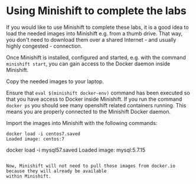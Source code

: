 # Using Minishift to complete the labs

If you would like to use Minishift to complete these labs, it is a good idea to load the needed
images into Minishift e.g. from a thumb drive.  That way, you don't need to download them over
a shared Internet - and usually highly congested - connection. 

Once Minishift is installed, configured and started, e.g. with the command `minishift start`, you can gain access
to the Docker daemon inside Minishift.  

Copy the needed images to your laptop.

Ensure that `eval $(minishift docker-env)` command has been executed so that you have access to Docker
inside Minishift.  If you run the command `docker ps` you should see many openshift
related containers running.  This means you are properly connected to the Minishift Docker daemon.

Import the images into Minishift with the following commands:

```
docker load -i centos7.saved
Loaded image: centos:7

```
docker load -i mysql57.saved
Loaded image: mysql:5.7.15
```

Now, Minishift will not need to pull those images from docker.io because they will already be available
within Minishift. 
